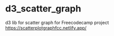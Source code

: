# d3_scatter_graph
d3 lib for scatter graph for Freecodecamp project
https://scatterplotgraphfcc.netlify.app/
